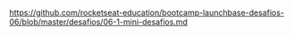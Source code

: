 https://github.com/rocketseat-education/bootcamp-launchbase-desafios-06/blob/master/desafios/06-1-mini-desafios.md
